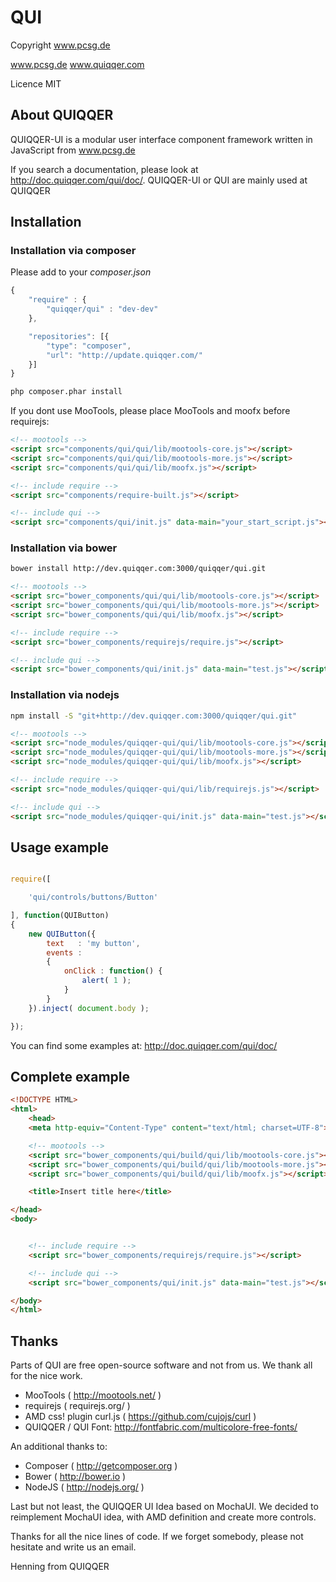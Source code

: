 
# QUI

Copyright www.pcsg.de

www.pcsg.de
www.quiqqer.com

Licence MIT



## About QUIQQER

QUIQQER-UI is a modular user interface component framework written in JavaScript from www.pcsg.de

If you search a documentation, please look at http://doc.quiqqer.com/qui/doc/.
QUIQQER-UI or QUI are mainly used at QUIQQER



## Installation

### Installation via composer

Please add to your *composer.json*

```javascript
{
    "require" : {
        "quiqqer/qui" : "dev-dev"
    },

    "repositories": [{
        "type": "composer",
        "url": "http://update.quiqqer.com/"
    }]
}
```

```bash
php composer.phar install
```

If you dont use MooTools, please place MooTools and moofx before requirejs:


``` html
<!-- mootools -->
<script src="components/qui/qui/lib/mootools-core.js"></script>
<script src="components/qui/qui/lib/mootools-more.js"></script>
<script src="components/qui/qui/lib/moofx.js"></script>

<!-- include require -->
<script src="components/require-built.js"></script>

<!-- include qui -->
<script src="components/qui/init.js" data-main="your_start_script.js"></script>
```


### Installation via bower

``` bash
bower install http://dev.quiqqer.com:3000/quiqqer/qui.git
```

``` html
<!-- mootools -->
<script src="bower_components/qui/qui/lib/mootools-core.js"></script>
<script src="bower_components/qui/qui/lib/mootools-more.js"></script>
<script src="bower_components/qui/qui/lib/moofx.js"></script>

<!-- include require -->
<script src="bower_components/requirejs/require.js"></script>

<!-- include qui -->
<script src="bower_components/qui/init.js" data-main="test.js"></script>
```


### Installation via nodejs


``` bash
npm install -S "git+http://dev.quiqqer.com:3000/quiqqer/qui.git"
```

``` html
<!-- mootools -->
<script src="node_modules/quiqqer-qui/qui/lib/mootools-core.js"></script>
<script src="node_modules/quiqqer-qui/qui/lib/mootools-more.js"></script>
<script src="node_modules/quiqqer-qui/qui/lib/moofx.js"></script>

<!-- include require -->
<script src="node_modules/quiqqer-qui/qui/lib/requirejs.js"></script>

<!-- include qui -->
<script src="node_modules/quiqqer-qui/init.js" data-main="test.js"></script>
```






## Usage example

```javascript

require([

    'qui/controls/buttons/Button'

], function(QUIButton)
{
    new QUIButton({
        text   : 'my button',
        events :
        {
            onClick : function() {
                alert( 1 );
            }
        }
    }).inject( document.body );

});

```

You can find some examples at:
http://doc.quiqqer.com/qui/doc/




## Complete example

```html
<!DOCTYPE HTML>
<html>
    <head>
    <meta http-equiv="Content-Type" content="text/html; charset=UTF-8">

    <!-- mootools -->
    <script src="bower_components/qui/build/qui/lib/mootools-core.js"></script>
    <script src="bower_components/qui/build/qui/lib/mootools-more.js"></script>
    <script src="bower_components/qui/build/qui/lib/moofx.js"></script>

    <title>Insert title here</title>

</head>
<body>


    <!-- include require -->
    <script src="bower_components/requirejs/require.js"></script>

    <!-- include qui -->
    <script src="bower_components/qui/init.js" data-main="test.js"></script>

</body>
</html>
```



## Thanks

Parts of QUI are free open-source software and not from us.
We thank all for the nice work.

- MooTools ( http://mootools.net/ )
- requirejs ( requirejs.org/ )
- AMD css! plugin curl.js ( https://github.com/cujojs/curl )
- QUIQQER / QUI Font: http://fontfabric.com/multicolore-free-fonts/

An additional thanks to:

- Composer ( http://getcomposer.org )
- Bower ( http://bower.io )
- NodeJS ( http://nodejs.org/ )

Last but not least, the QUIQQER UI Idea based on MochaUI.
We decided to reimplement MochaUI idea, with AMD definition and create more controls.

Thanks for all the nice lines of code.
If we forget somebody, please not hesitate and write us an email.

Henning from QUIQQER
